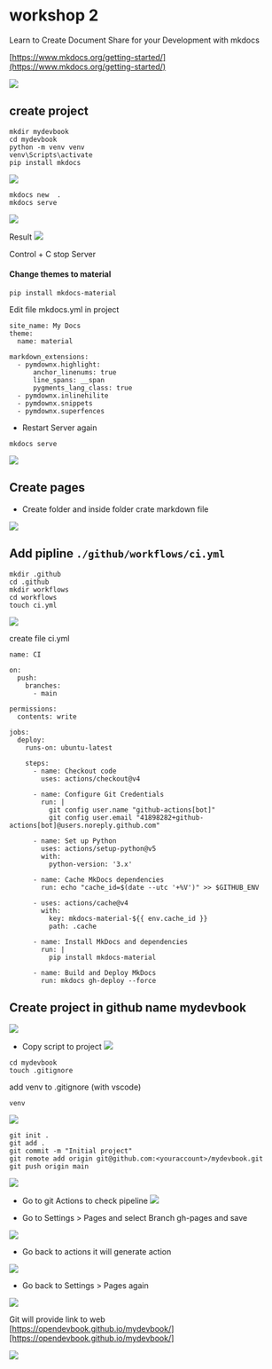 # workshop 2
Learn to Create Document Share for your Development with mkdocs

[https://www.mkdocs.org/getting-started/](https://www.mkdocs.org/getting-started/)

![](../assets/images/mkdocs1.png)

## create project
```
mkdir mydevbook
cd mydevbook
python -m venv venv
venv\Scripts\activate
pip install mkdocs
```

![](../assets/images/mkdocs2.png)

```
mkdocs new  .
mkdocs serve
```

![](../assets/images/mkdocs3.png)

Result
![](../assets/images/mkdocs4.png)

Control + C stop Server

#### Change themes to material
```
pip install mkdocs-material
```

Edit file  mkdocs.yml in project
```
site_name: My Docs
theme:
  name: material

markdown_extensions:
  - pymdownx.highlight:
      anchor_linenums: true
      line_spans: __span
      pygments_lang_class: true
  - pymdownx.inlinehilite
  - pymdownx.snippets
  - pymdownx.superfences
```

- Restart Server again
```
mkdocs serve 
```

![](../assets/images/mkdocs6.png)

## Create pages
- Create folder and inside folder crate markdown file

![](../assets/images/mkdocs7.png)

## Add pipline  ```./github/workflows/ci.yml```
```
mkdir .github
cd .github
mkdir workflows
cd workflows
touch ci.yml
```

![](../assets/images/mkdocs5.png)

create file ci.yml
```
name: CI

on:
  push:
    branches:
      - main

permissions:
  contents: write

jobs:
  deploy:
    runs-on: ubuntu-latest

    steps:
      - name: Checkout code
        uses: actions/checkout@v4

      - name: Configure Git Credentials
        run: |
          git config user.name "github-actions[bot]"
          git config user.email "41898282+github-actions[bot]@users.noreply.github.com"

      - name: Set up Python
        uses: actions/setup-python@v5
        with:
          python-version: '3.x'

      - name: Cache MkDocs dependencies
        run: echo "cache_id=$(date --utc '+%V')" >> $GITHUB_ENV
      
      - uses: actions/cache@v4
        with:
          key: mkdocs-material-${{ env.cache_id }}
          path: .cache

      - name: Install MkDocs and dependencies
        run: |
          pip install mkdocs-material

      - name: Build and Deploy MkDocs
        run: mkdocs gh-deploy --force
```

## Create project in github name mydevbook

![](../assets/images/mydevbook1.png)

- Copy script to project
![](../assets/images/mydevbook2.png)

```
cd mydevbook
touch .gitignore
```

add venv to .gitignore (with vscode)
```
venv
```

![](../assets/images/mydevbook3.png)

```
git init .
git add .
git commit -m "Initial project"
git remote add origin git@github.com:<youraccount>/mydevbook.git
git push origin main
```

![](../assets/images/mydevbook4.png)

- Go to git Actions to check pipeline
![](../assets/images/mydevbook5.png)

- Go to Settings  > Pages and select Branch  gh-pages and save

![](../assets/images/mydevbook6.png)

- Go back to actions it will generate action

![](../assets/images/mydevbook7.png)

- Go back to Settings > Pages again

![](../assets/images/mydevbook8.png)

Git will provide link to web  
[https://opendevbook.github.io/mydevbook/][https://opendevbook.github.io/mydevbook/]

![](../assets/images/mydevbook9.png)